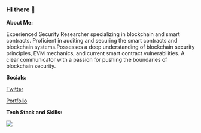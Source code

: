 ### Hi there 👋

**About Me:**

Experienced Security Researcher specializing in blockchain and smart contracts. Proficient in auditing and securing the smart contracts and blockchain systems.Possesses a deep understanding of blockchain security
principles, EVM mechanics, and current smart contract vulnerabilities. A clear communicator with a passion for pushing the boundaries of blockchain security.

**Socials:**

[Twitter](https://twitter.com/shanb1605) 

[Portfolio](https://mirror.xyz/0xBA23dfd7cCCD3587A1b8909dd5BcCfD92aCeAE6f) 


**Tech Stack and Skills:**
<p>
<img src="https://skillicons.dev/icons?i=c,solidity,rust,python,linux,docker"/>
</p>
<br />
